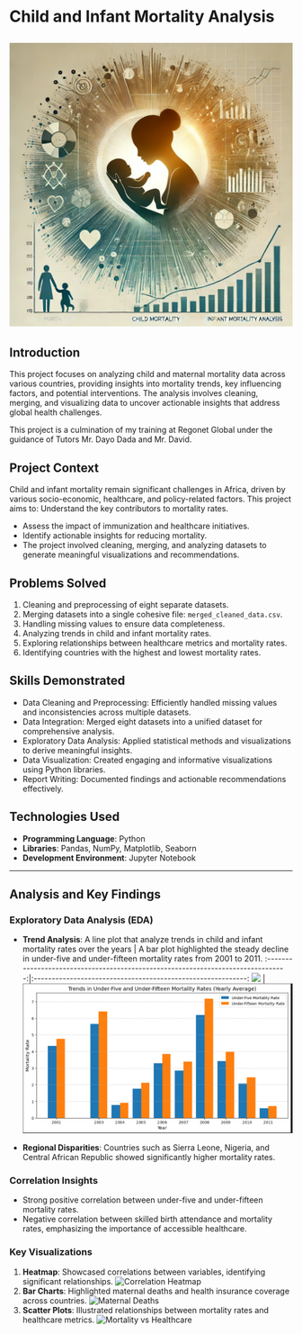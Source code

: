 # Child and Infant Mortality Analysis 

![Child Mortality Context](childmortality0.webp)
---
## Introduction
This project focuses on analyzing child and maternal mortality data across various countries, providing insights into mortality trends, key influencing factors, and potential interventions. The analysis involves cleaning, merging, and visualizing data to uncover actionable insights that address global health challenges.

This project is a culmination of my training at Regonet Global under the guidance of Tutors Mr. Dayo Dada and Mr. David.

## Project Context

Child and infant mortality remain significant challenges in Africa, driven by various socio-economic, healthcare, and policy-related factors. This project aims to:
Understand the key contributors to mortality rates.
- Assess the impact of immunization and healthcare initiatives.
- Identify actionable insights for reducing mortality.
- The project involved cleaning, merging, and analyzing datasets to generate meaningful visualizations and recommendations.

## Problems Solved

1. Cleaning and preprocessing of eight separate datasets.
2. Merging datasets into a single cohesive file: `merged_cleaned_data.csv`.
3. Handling missing values to ensure data completeness.
4. Analyzing trends in child and infant mortality rates.
5. Exploring relationships between healthcare metrics and mortality rates.
6. Identifying countries with the highest and lowest mortality rates.
   
## Skills Demonstrated
- Data Cleaning and Preprocessing: Efficiently handled missing values and inconsistencies across multiple datasets.
- Data Integration: Merged eight datasets into a unified dataset for comprehensive analysis.
- Exploratory Data Analysis: Applied statistical methods and visualizations to derive meaningful insights.
- Data Visualization: Created engaging and informative visualizations using Python libraries.
- Report Writing: Documented findings and actionable recommendations effectively.

## Technologies Used
- **Programming Language**: Python
- **Libraries**: Pandas, NumPy, Matplotlib, Seaborn
- **Development Environment**: Jupyter Notebook
---
## Analysis and Key Findings

### Exploratory Data Analysis (EDA)
- **Trend Analysis**:
  A line plot that analyze trends in child and infant mortality rates over the years | A bar plot highlighted the steady decline in under-five and 
   under-fifteen mortality rates from 2001 to 2011.
  :--------------------------------------------------------------------------------:|:-----------------------------------------------------------:
![](lineplot.png) | ![](2barplot.png)
  
- **Regional Disparities**: Countries such as Sierra Leone, Nigeria, and Central African Republic showed significantly higher mortality rates.

### Correlation Insights
- Strong positive correlation between under-five and under-fifteen mortality rates.
- Negative correlation between skilled birth attendance and mortality rates, emphasizing the importance of accessible healthcare.

### Key Visualizations
1. **Heatmap**: Showcased correlations between variables, identifying significant relationships.
   ![Correlation Heatmap](images/heatmap.png)
2. **Bar Charts**: Highlighted maternal deaths and health insurance coverage across countries.
   ![Maternal Deaths](images/maternal_deaths.png)
3. **Scatter Plots**: Illustrated relationships between mortality rates and healthcare metrics.
   ![Mortality vs Healthcare](images/mortality_vs_healthcare.png)
  
